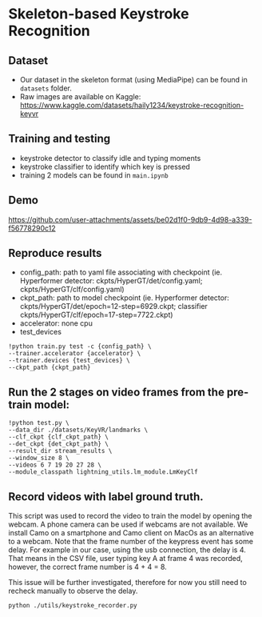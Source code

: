 # Skeleton-based Keystroke Recognition 

## Dataset
- Our dataset in the skeleton format (using MediaPipe) can be found in `datasets` folder.
- Raw images are available on Kaggle: https://www.kaggle.com/datasets/haily1234/keystroke-recognition-keyvr

## Training and testing

- keystroke detector to classify idle and typing moments
- keystroke classifier to identify which key is pressed
- training 2 models can be found in `main.ipynb`

## Demo


https://github.com/user-attachments/assets/be02d1f0-9db9-4d98-a339-f56778290c12



## Reproduce results
- config_path: path to yaml file associating with checkpoint (ie. Hyperformer detector: ckpts/HyperGT/det/config.yaml; ckpts/HyperGT/clf/config.yaml)
- ckpt_path: path to model checkpoint (ie. Hyperformer detector: ckpts/HyperGT/det/epoch=12-step=6929.ckpt; classifier ckpts/HyperGT/clf/epoch=17-step=7722.ckpt)
- accelerator: none cpu
- test_devices

```
!python train.py test -c {config_path} \
--trainer.accelerator {accelerator} \
--trainer.devices {test_devices} \
--ckpt_path {ckpt_path}
```

## Run the 2 stages on video frames from the pre-train model:
```
!python test.py \
--data_dir ./datasets/KeyVR/landmarks \
--clf_ckpt {clf_ckpt_path} \
--det_ckpt {det_ckpt_path} \
--result_dir stream_results \
--window_size 8 \
--videos 6 7 19 20 27 28 \
--module_classpath lightning_utils.lm_module.LmKeyClf
```

## Record videos with label ground truth.

This script was used to record the video to train the model by opening the webcam. A phone camera can be used if webcams are not available. We install Camo on a smartphone and Camo client on MacOs as an alternative to a webcam. Note that the frame number of the keypress event has some delay. For example in our case, using the usb connection, the delay is 4. That means in the CSV file, user typing key A at frame 4 was recorded, however, the correct frame number is 4 + 4 = 8.

This issue will be further investigated, therefore for now you still need to recheck manually to observe the delay.

```
python ./utils/keystroke_recorder.py
```

